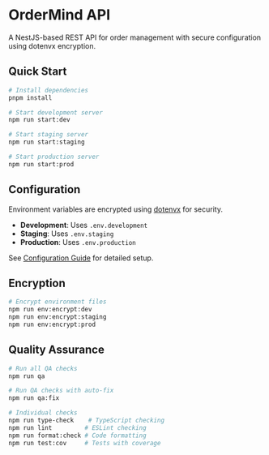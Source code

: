 # OrderMind API

A NestJS-based REST API for order management with secure configuration using dotenvx encryption.

## Quick Start

```bash
# Install dependencies
pnpm install

# Start development server
npm run start:dev

# Start staging server
npm run start:staging

# Start production server
npm run start:prod
```

## Configuration

Environment variables are encrypted using [dotenvx](https://dotenvx.com) for security.

- **Development**: Uses `.env.development`
- **Staging**: Uses `.env.staging`
- **Production**: Uses `.env.production`

See [Configuration Guide](./docs/CONFIGURATION.md) for detailed setup.

## Encryption

```bash
# Encrypt environment files
npm run env:encrypt:dev
npm run env:encrypt:staging
npm run env:encrypt:prod
```

## Quality Assurance

```bash
# Run all QA checks
npm run qa

# Run QA checks with auto-fix
npm run qa:fix

# Individual checks
npm run type-check    # TypeScript checking
npm run lint         # ESLint checking
npm run format:check # Code formatting
npm run test:cov     # Tests with coverage
```
